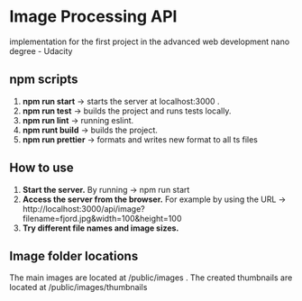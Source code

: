 # Image Processing API

implementation for the first project in the advanced web development nano degree - Udacity

## npm scripts

1. **npm run start**
   -> starts the server at localhost:3000 .
2. **npm run test**
   -> builds the project and runs tests locally.
3. **npm run lint**
   -> running eslint.
4. **npm runt build**
   -> builds the project.
5. **npm run prettier**
   -> formats and writes new format to all ts files

## How to use

1. **Start the server.**
   By running -> npm run start
2. **Access the server from the browser.**
   For example by using the URL -> http://localhost:3000/api/image?filename=fjord.jpg&width=100&height=100
3. **Try different file names and image sizes.**

## Image folder locations

The main images are located at /public/images .
The created thumbnails are located at /public/images/thumbnails

